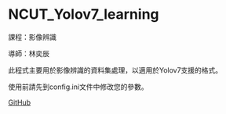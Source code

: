 # NCUT_Yolov7_learning

課程：影像辨識

導師：林奕辰

此程式主要用於影像辨識的資料集處理，以適用於Yolov7支援的格式。

使用前請先到config.ini文件中修改您的參數。

[GitHub](https://github.com/Mumao0526/NCUT_Yolov7_learning.git)
